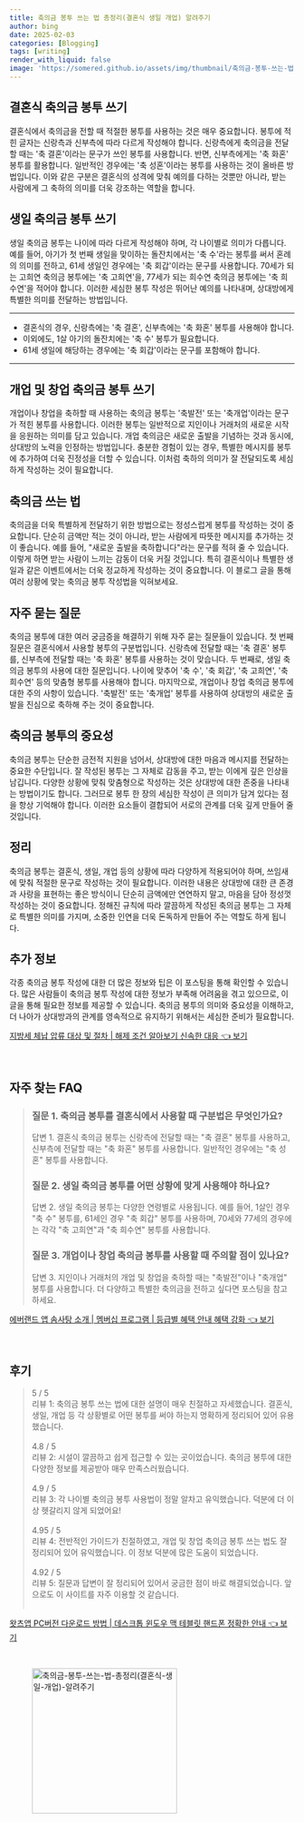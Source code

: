 ```yaml
---
title: 축의금 봉투 쓰는 법 총정리(결혼식 생일 개업) 알려주기
author: bing
date: 2025-02-03
categories: [Blogging]
tags: [writing]
render_with_liquid: false
image: 'https://somered.github.io/assets/img/thumbnail/축의금-봉투-쓰는-법-총정리(결혼식-생일-개업)-알려주기.webp'
---
```



<h2 id='결혼식 축의금 봉투 쓰기'>결혼식 축의금 봉투 쓰기</h2>

<p>결혼식에서 축의금을 전할 때 적절한 봉투를 사용하는 것은 매우 중요합니다. 봉투에 적힌 글자는 신랑측과 신부측에 따라 다르게 작성해야 합니다. 신랑측에게 축의금을 전달할 때는 '축 결혼'이라는 문구가 쓰인 봉투를 사용합니다. 반면, 신부측에게는 '축 화혼' 봉투를 활용합니다. 일반적인 경우에는 '축 성혼'이라는 봉투를 사용하는 것이 올바른 방법입니다. 이와 같은 구분은 결혼식의 성격에 맞춰 예의를 다하는 것뿐만 아니라, 받는 사람에게 그 축하의 의미를 더욱 강조하는 역할을 합니다.</p>

<h2 id='생일 축의금 봉투 쓰기'>생일 축의금 봉투 쓰기</h2>

<p>생일 축의금 봉투는 나이에 따라 다르게 작성해야 하며, 각 나이별로 의미가 다릅니다. 예를 들어, 아기가 첫 번째 생일을 맞이하는 돌잔치에서는 '축 수'라는 봉투를 써서 혼례의 의미를 전하고, 61세 생일인 경우에는 '축 회갑'이라는 문구를 사용합니다. 70세가 되는 고희연 축의금 봉투에는 '축 고희연'을, 77세가 되는 희수연 축의금 봉투에는 '축 희수연'을 적어야 합니다. 이러한 세심한 봉투 작성은 뛰어난 예의를 나타내며, 상대방에게 특별한 의미를 전달하는 방법입니다.</p>

<hr />

<ul>
    <li>결혼식의 경우, 신랑측에는 '축 결혼', 신부측에는 '축 화혼' 봉투를 사용해야 합니다.</li>
    <li>이외에도, 1살 아기의 돌잔치에는 '축 수' 봉투가 필요합니다.</li>
    <li>61세 생일에 해당하는 경우에는 '축 회갑'이라는 문구를 포함해야 합니다.</li>
</ul>

<hr />

<h2 id='개업 및 창업 축의금 봉투 쓰기'>개업 및 창업 축의금 봉투 쓰기</h2>

<p>개업이나 창업을 축하할 때 사용하는 축의금 봉투는 '축발전' 또는 '축개업'이라는 문구가 적힌 봉투를 사용합니다. 이러한 봉투는 일반적으로 지인이나 거래처의 새로운 시작을 응원하는 의미를 담고 있습니다. 개업 축의금은 새로운 출발을 기념하는 것과 동시에, 상대방의 노력을 인정하는 방법입니다. 충분한 경험이 있는 경우, 특별한 메시지를 봉투에 추가하여 더욱 진정성을 더할 수 있습니다. 이처럼 축하의 의미가 잘 전달되도록 세심하게 작성하는 것이 필요합니다.</p>

<h2 id='축의금 쓰는 법'>축의금 쓰는 법</h2>

<p>축의금을 더욱 특별하게 전달하기 위한 방법으로는 정성스럽게 봉투를 작성하는 것이 중요합니다. 단순히 금액만 적는 것이 아니라, 받는 사람에게 따뜻한 메시지를 추가하는 것이 좋습니다. 예를 들어, "새로운 출발을 축하합니다"라는 문구를 적혀 줄 수 있습니다. 이렇게 하면 받는 사람이 느끼는 감동이 더욱 커질 것입니다. 특히 결혼식이나 특별한 생일과 같은 이벤트에서는 더욱 정교하게 작성하는 것이 중요합니다. 이 블로그 글을 통해 여러 상황에 맞는 축의금 봉투 작성법을 익혀보세요.</p>

<h2 id='자주 묻는 질문'>자주 묻는 질문</h2>

<p>축의금 봉투에 대한 여러 궁금증을 해결하기 위해 자주 묻는 질문들이 있습니다. 첫 번째 질문은 결혼식에서 사용할 봉투의 구분법입니다. 신랑측에 전달할 때는 '축 결혼' 봉투를, 신부측에 전달할 때는 '축 화혼' 봉투를 사용하는 것이 맞습니다. 두 번째로, 생일 축의금 봉투의 사용에 대한 질문입니다. 나이에 맞추어 '축 수', '축 회갑', '축 고희연', '축 희수연' 등의 맞춤형 봉투를 사용해야 합니다. 마지막으로, 개업이나 창업 축의금 봉투에 대한 주의 사항이 있습니다. '축발전' 또는 '축개업' 봉투를 사용하여 상대방의 새로운 출발을 진심으로 축하해 주는 것이 중요합니다.</p>

<h2 id='축의금 봉투의 중요성'>축의금 봉투의 중요성</h2>

<p>축의금 봉투는 단순한 금전적 지원을 넘어서, 상대방에 대한 마음과 메시지를 전달하는 중요한 수단입니다. 잘 작성된 봉투는 그 자체로 감동을 주고, 받는 이에게 깊은 인상을 남깁니다. 다양한 상황에 맞춰 맞춤형으로 작성하는 것은 상대방에 대한 존중을 나타내는 방법이기도 합니다. 그러므로 봉투 한 장의 세심한 작성이 큰 의미가 담겨 있다는 점을 항상 기억해야 합니다. 이러한 요소들이 결합되어 서로의 관계를 더욱 깊게 만들어 줄 것입니다.</p>

<h2 id='정리'>정리</h2>

<p>축의금 봉투는 결혼식, 생일, 개업 등의 상황에 따라 다양하게 적용되어야 하며, 쓰임새에 맞춰 적절한 문구로 작성하는 것이 필요합니다. 이러한 내용은 상대방에 대한 큰 존경과 사랑을 표현하는 좋은 방식이니 단순히 금액에만 연연하지 말고, 마음을 담아 정성껏 작성하는 것이 중요합니다. 정해진 규칙에 따라 깔끔하게 작성된 축의금 봉투는 그 자체로 특별한 의미를 가지며, 소중한 인연을 더욱 돈독하게 만들어 주는 역할도 하게 됩니다.</p>

<h2 id='추가 정보'>추가 정보</h2>

<p>각종 축의금 봉투 작성에 대한 더 많은 정보와 팁은 이 포스팅을 통해 확인할 수 있습니다. 많은 사람들이 축의금 봉투 작성에 대한 정보가 부족해 어려움을 겪고 있으므로, 이 글을 통해 필요한 정보를 제공할 수 있습니다. 축의금 봉투의 의미와 중요성을 이해하고, 더 나아가 상대방과의 관계를 영속적으로 유지하기 위해서는 세심한 준비가 필요합니다.</p>


<p><a class="click-button" title="지방세 체납 압류 대상 및 절차 | 해제 조건 알아보기 신속한 대응" href="https://somered.github.io/posts/%EC%A7%80%EB%B0%A9%EC%84%B8-%EC%B2%B4%EB%82%A9-%EC%95%95%EB%A5%98-%EB%8C%80%EC%83%81-%EB%B0%8F-%EC%A0%88%EC%B0%A8-%ED%95%B4%EC%A0%9C-%EC%A1%B0%EA%B1%B4-%EC%95%8C%EC%95%84%EB%B3%B4%EA%B8%B0-%EC%8B%A0%EC%86%8D%ED%95%9C-%EB%8C%80%EC%9D%91/" rel="dofollow">지방세 체납 압류 대상 및 절차 | 해제 조건 알아보기 신속한 대응 👈 보기</a></p><br>
<h2 id='자주_찾는_FAQ'>자주 찾는 FAQ</h2>
<div itemscope="" itemtype="https://schema.org/FAQPage"> 
<blockquote> 
<div itemscope="" itemprop="mainEntity" itemtype="https://schema.org/Question"> 
<h3 itemprop="name">질문 1. 축의금 봉투를 결혼식에서 사용할 때 구분법은 무엇인가요?</h3> 
<div itemscope="" itemprop="acceptedAnswer" itemtype="https://schema.org/Answer"> 
<span itemprop="text"> 
<p>답변 1. 결혼식 축의금 봉투는 신랑측에 전달할 때는 "축 결혼" 봉투를 사용하고, 신부측에 전달할 때는 "축 화혼" 봉투를 사용합니다. 일반적인 경우에는 "축 성혼" 봉투를 사용합니다.</p> 
</span> 
</div> 
</div> 
<div itemscope="" itemprop="mainEntity" itemtype="https://schema.org/Question"> 
<h3 itemprop="name">질문 2. 생일 축의금 봉투를 어떤 상황에 맞게 사용해야 하나요?</h3> 
<div itemscope="" itemprop="acceptedAnswer" itemtype="https://schema.org/Answer"> 
<span itemprop="text"> 
<p>답변 2. 생일 축의금 봉투는 다양한 연령별로 사용됩니다. 예를 들어, 1살인 경우 "축 수" 봉투를, 61세인 경우 "축 회갑" 봉투를 사용하며, 70세와 77세의 경우에는 각각 "축 고희연"과 "축 희수연" 봉투를 사용합니다.</p> 
</span> 
</div> 
</div> 
<div itemscope="" itemprop="mainEntity" itemtype="https://schema.org/Question"> 
<h3 itemprop="name">질문 3. 개업이나 창업 축의금 봉투를 사용할 때 주의할 점이 있나요?</h3> 
<div itemscope="" itemprop="acceptedAnswer" itemtype="https://schema.org/Answer"> 
<span itemprop="text"> 
<p>답변 3. 지인이나 거래처의 개업 및 창업을 축하할 때는 "축발전"이나 "축개업" 봉투를 사용합니다. 더 다양하고 특별한 축의금을 전하고 싶다면 포스팅을 참고하세요.</p> 
</span> 
</div> 
</div> 
</blockquote> 
</div>
<p><a class="click-button" title="에버랜드 앱 솜사탕 소개 | 멤버십 프로그램 | 등급별 혜택 안내 혜택 강화" href="https://somered.github.io/posts/%EC%97%90%EB%B2%84%EB%9E%9C%EB%93%9C-%EC%95%B1-%EC%86%9C%EC%82%AC%ED%83%95-%EC%86%8C%EA%B0%9C-%EB%A9%A4%EB%B2%84%EC%8B%AD-%ED%94%84%EB%A1%9C%EA%B7%B8%EB%9E%A8-%EB%93%B1%EA%B8%89%EB%B3%84-%ED%98%9C%ED%83%9D-%EC%95%88%EB%82%B4-%ED%98%9C%ED%83%9D-%EA%B0%95%ED%99%94/" rel="dofollow">에버랜드 앱 솜사탕 소개 | 멤버십 프로그램 | 등급별 혜택 안내 혜택 강화 👈 보기</a></p><br>
<h2 id='후기'>후기</h2>
<div itemscope itemtype="https://schema.org/Product">
  <blockquote>
  <div itemprop="review" itemscope itemtype="https://schema.org/Review">
      <div itemprop="reviewRating" itemscope itemtype="https://schema.org/Rating"> <span itemprop="ratingValue">5</span> / <span itemprop="bestRating">5</span> </div>
      <span itemprop="reviewBody">리뷰 1: 축의금 봉투 쓰는 법에 대한 설명이 매우 친절하고 자세했습니다. 결혼식, 생일, 개업 등 각 상황별로 어떤 봉투를 써야 하는지 명확하게 정리되어 있어 유용했습니다.</span>
  </div>
  <br>
  <div itemprop="review" itemscope itemtype="https://schema.org/Review">
      <div itemprop="reviewRating" itemscope itemtype="https://schema.org/Rating"> <span itemprop="ratingValue">4.8</span> / <span itemprop="bestRating">5</span> </div>
      <span itemprop="reviewBody">리뷰 2: 시설이 깔끔하고 쉽게 접근할 수 있는 곳이었습니다. 축의금 봉투에 대한 다양한 정보를 제공받아 매우 만족스러웠습니다.</span>
  </div>
  <br>
  <div itemprop="review" itemscope itemtype="https://schema.org/Review">
      <div itemprop="reviewRating" itemscope itemtype="https://schema.org/Rating"> <span itemprop="ratingValue">4.9</span> / <span itemprop="bestRating">5</span> </div>
      <span itemprop="reviewBody">리뷰 3: 각 나이별 축의금 봉투 사용법이 정말 알차고 유익했습니다. 덕분에 더 이상 헷갈리지 않게 되었어요!</span>
  </div>
  <br>
  <div itemprop="review" itemscope itemtype="https://schema.org/Review">
      <div itemprop="reviewRating" itemscope itemtype="https://schema.org/Rating"> <span itemprop="ratingValue">4.95</span> / <span itemprop="bestRating">5</span> </div>
      <span itemprop="reviewBody">리뷰 4: 전반적인 가이드가 친절하였고, 개업 및 창업 축의금 봉투 쓰는 법도 잘 정리되어 있어 유익했습니다. 이 정보 덕분에 많은 도움이 되었습니다.</span>
  </div>
  <br>
  <div itemprop="review" itemscope itemtype="https://schema.org/Review">
      <div itemprop="reviewRating" itemscope itemtype="https://schema.org/Rating"> <span itemprop="ratingValue">4.92</span> / <span itemprop="bestRating">5</span> </div>
      <span itemprop="reviewBody">리뷰 5: 질문과 답변이 잘 정리되어 있어서 궁금한 점이 바로 해결되었습니다. 앞으로도 이 사이트를 자주 이용할 것 같습니다.</span>
  </div>
  <br>
  </blockquote>
</div>
<p><a class="click-button" title="왓츠앱 PC버전 다운로드 방법 | 데스크톱 윈도우 맥 테블릿 핸드폰 정확한 안내" href="https://somered.github.io/posts/%EC%99%93%EC%B8%A0%EC%95%B1-PC%EB%B2%84%EC%A0%84-%EB%8B%A4%EC%9A%B4%EB%A1%9C%EB%93%9C-%EB%B0%A9%EB%B2%95-%EB%8D%B0%EC%8A%A4%ED%81%AC%ED%86%B1-%EC%9C%88%EB%8F%84%EC%9A%B0-%EB%A7%A5-%ED%85%8C%EB%B8%94%EB%A6%BF-%ED%95%B8%EB%93%9C%ED%8F%B0-%EC%A0%95%ED%99%95%ED%95%9C-%EC%95%88%EB%82%B4/" rel="dofollow">왓츠앱 PC버전 다운로드 방법 | 데스크톱 윈도우 맥 테블릿 핸드폰 정확한 안내 👈 보기</a></p><br>
<figure class="image"><img src="https://somered.github.io/assets/img/thumbnail/축의금-봉투-쓰는-법-총정리(결혼식-생일-개업)-알려주기.webp" alt="축의금-봉투-쓰는-법-총정리(결혼식-생일-개업)-알려주기" width="256" height="256"></figure>